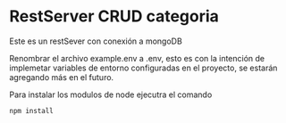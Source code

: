 # RestServer CRUD categoria

Este es un restSever con conexión a mongoDB

Renombrar el archivo example.env a .env, esto es con la intención de implemetar variables de entorno configuradas en el proyecto, se estarán agregando más en el futuro.

Para instalar los modulos de node ejecutra el comando
```
npm install
```